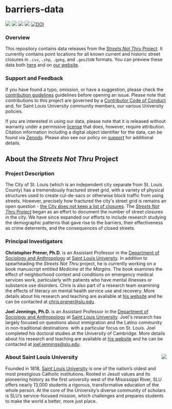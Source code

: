 # barriers-data

[![](https://img.shields.io/badge/extent-st.%20louis%20city-red.svg)](https://github.com/chris-prener/barriers-data/)
[![](https://img.shields.io/github/release/chris-prener/barriers-data.svg?label=version)](https://github.com/chris-prener/barriers-data/releases)
[![](https://img.shields.io/github/last-commit/chris-prener/barriers-data.svg)](https://github.com/chris-prener/barriers-data/commits/master)
[![](https://img.shields.io/github/repo-size/chris-prener/barriers-data.svg)](https://github.com/chris-prener/barriers-data/)
[![DOI](https://zenodo.org/badge/128420765.svg)](https://zenodo.org/badge/latestdoi/128420765)

### Overview
This repository contains data releases from the [*Streets Not Thru* Project](https://chris-prener.github.io/barriers). It currently contains point locations for all known current and historic street closures in `.csv`, `.shp`, `.gpkg`, and `.geoJSON` formats. You can preview these data both [here](https://github.com/chris-prener/barriers-data/blob/master/location-data/geoJSON/STL_BARRIERS_All.geojson) and on [our website](https://chris-prener.github.io/barriers/barriers/).

### Support and Feedback
If you have found a typo, omission, or have a suggestion, please check the [contribution guidelines](.github/CONTRIBUTING.md) guidelines before opening an issue. Please note that contributions to this project are governed by a [Contributor Code of Conduct](.github/CODE_OF_CONDUCT.md) and, for Saint Louis University community members, our various University policies.

If you are interested in using our data, please note that it is released without warranty under a permissive [license](LICENSE) that does, however, require attribution. Citation information including a digital object identifier for the data, can be found via [Zenodo](https://zenodo.org/record/1214213). Please also see our policy on [support](.github/SUPPORT.md) for additional details.

## About the *Streets Not Thru* Project
### Project Description
The City of St. Louis (which is an independent city separate from St. Louis County) has a tremendously fractured street grid, with a variety of physical structures used to create cul-de-sacs or otherwise block traffic from using streets. However, precisely how fractured the city's street grid is remains an open question - [the City does not keep a list of closures](http://www.stltoday.com/news/local/metro/in-a-city-where-street-closings-are-common-schoemehl-pots/article_c191cf1a-4967-5f58-80f4-3d8e3189790f.html). The [*Streets Not Thru* Project](https://chris-prener.github.io/barriers) began as an effort to document the number of street closures in the city. We have since expanded our efforts to include research studying the demographic patterns that gave rise to the barriers, their effectiveness as crime deterrents, and the consequences of closed streets.

### Principal Investigators
**Christopher Prener, Ph.D.** is an Assistant Professor in the [Department of Sociology and Anthropology](https://www.slu.edu/arts-and-sciences/sociology-anthropology/index.php) at [Saint Louis University](http://wwww.slu.edu). In addition to spearheading the *Streets Not Thru* project, he is currently working on a book manuscript entitled *Medicine at the Margins*. The book examines the effect of neighborhood context and conditions on emergency medical services work, particularly with patients who have mental illnesses or substance use disorders. Chris is also part of a research team examining the effects of literacy on mental health service use and recovery. More details about his research and teaching are available at [his website](https://chris-prener.github.io) and he can be contacted at [chris.prener@slu.edu](mailto:chris.prener@slu.edu).

**Joel Jennings, Ph.D.** is an Assistant Professor in the [Department of Sociology and Anthropology](https://www.slu.edu/arts-and-sciences/sociology-anthropology/index.php) at [Saint Louis University](http://wwww.slu.edu). Joel's research has largely focused on questions about immigration and the Latino community in non-traditional destinations  with a particular focus on St. Louis. Joel completed his doctoral studies at the University of Cambridge. More details about his research and teaching are available at [his website](https://sites.google.com/a/slu.edu/joel-jennings/home) and he can be contacted at [joel.jennings@slu.edu](mailto:joel.jennings@slu.edu).

### About Saint Louis University <img src="https://slu-soc5650.github.io/images/sluLogo.png" align="right" />
Founded in 1818, [Saint Louis University](http://wwww.slu.edu) is one of the nation’s oldest and most prestigious Catholic institutions. Rooted in Jesuit values and its pioneering history as the first university west of the Mississippi River, SLU offers nearly 13,000 students a rigorous, transformative education of the whole person. At the core of the University’s diverse community of scholars is SLU’s service-focused mission, which challenges and prepares students to make the world a better, more just place.
